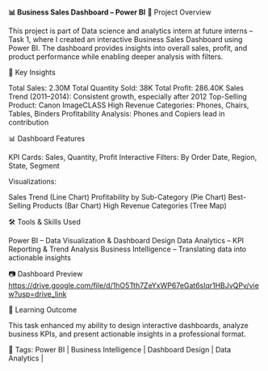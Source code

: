 **📊 Business Sales Dashboard – Power BI**
📌 Project Overview

This project is part of Data science and analytics intern at future interns – Task 1, where I created an interactive Business Sales Dashboard using Power BI.
The dashboard provides insights into overall sales, profit, and product performance while enabling deeper analysis with filters.

🔑 Key Insights

Total Sales: 2.30M
Total Quantity Sold: 38K
Total Profit: 286.40K
Sales Trend (2011–2014): Consistent growth, especially after 2012
Top-Selling Product: Canon ImageCLASS
High Revenue Categories: Phones, Chairs, Tables, Binders
Profitability Analysis: Phones and Copiers lead in contribution

📊 Dashboard Features

KPI Cards: Sales, Quantity, Profit
Interactive Filters: By Order Date, Region, State, Segment

Visualizations:

Sales Trend (Line Chart)
Profitability by Sub-Category (Pie Chart)
Best-Selling Products (Bar Chart)
High Revenue Categories (Tree Map)

🛠️ Tools & Skills Used

Power BI – Data Visualization & Dashboard Design
Data Analytics – KPI Reporting & Trend Analysis
Business Intelligence – Translating data into actionable insights

📷 Dashboard Preview
 https://drive.google.com/file/d/1hO5Tth7ZeYxWP67eGat6slqr1HBJvQPv/view?usp=drive_link

🚀 Learning Outcome

  This task enhanced my ability to design interactive dashboards, analyze business KPIs, and present actionable insights in a professional format.

🔗 Tags: Power BI | Business Intelligence | Dashboard Design | Data Analytics |
